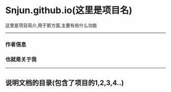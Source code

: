 Snjun.github.io(这里是项目名)
=========
这里是项目简介,用于那方面,主要有些什么功能
*******
### 作者信息<br>
### 也就是关于我
*******
## 说明文档的目录(包含了项目的1,2,3,4..)
